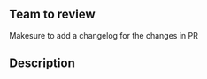 ## Team to review
Makesure to add a changelog for the changes in PR
## Description 
  <Description>
 
   
  


